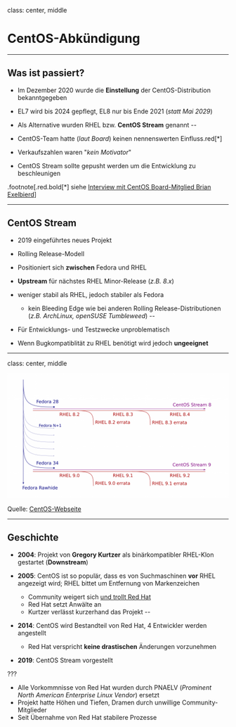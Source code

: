 class: center, middle

# CentOS-Abkündigung

---

## Was ist passiert?

- Im Dezember 2020 wurde die **Einstellung** der CentOS-Distribution bekanntgegeben
- EL7 wird bis 2024 gepflegt, EL8 nur bis Ende 2021 (*statt Mai 2029*)
- Als Alternative wurden RHEL bzw. **CentOS Stream** genannt
--

- CentOS-Team hatte (*laut Board*) keinen nennenswerten Einfluss.red[*]
- Verkaufszahlen waren "*kein Motivator*"
- CentOS Stream sollte gepusht werden um die Entwicklung zu beschleunigen

.footnote[.red.bold[*] siehe [Interview mit CentOS Board-Mitglied Brian Exelbierd](https://arstechnica.com/gadgets/2021/01/on-the-death-of-centos-red-hat-liaison-brian-exelbierd-speaks/)]

---

## CentOS Stream

- 2019 eingeführtes neues Projekt
- Rolling Release-Modell
- Positioniert sich **zwischen** Fedora und RHEL
- **Upstream** für nächstes RHEL Minor-Release (*z.B. 8.x*)
- weniger stabil als RHEL, jedoch stabiler als Fedora
  - kein Bleeding Edge wie bei anderen Rolling Release-Distributionen (*z.B. ArchLinux, openSUSE Tumbleweed*)
--

- Für Entwicklungs- und Testzwecke unproblematisch
- Wenn Bugkompatiblität zu RHEL benötigt wird jedoch **ungeeignet**

---

class: center, middle

![:img CentOS Stream, 75%](imgs/centos_stream.png)

Quelle: [CentOS-Webseite](https://seven.centos.org/)

---

## Geschichte

- **2004**: Projekt von **Gregory Kurtzer** als binärkompatibler RHEL-Klon gestartet (**Downstream**)
- **2005**: CentOS ist so populär, dass es von Suchmaschinen **vor** RHEL angezeigt wird; RHEL bittet um Entfernung von Markenzeichen
  - Community weigert sich [und trollt Red Hat](https://tech.slashdot.org/story/05/03/02/1739228/centos-40-released)
  - Red Hat setzt Anwälte an
  - Kurtzer verlässt kurzerhand das Projekt
--

- **2014**: CentOS wird Bestandteil von Red Hat, 4 Entwickler werden angestellt
  - Red Hat verspricht **keine drastischen** Änderungen vorzunehmen
- **2019**: CentOS Stream vorgestellt

???

- Alle Vorkommnisse von Red Hat wurden durch PNAELV (*Prominent North American Enterprise Linux Vendor*) ersetzt
- Projekt hatte Höhen und Tiefen, Dramen durch unwillige Community-Mitglieder
- Seit Übernahme von Red Hat stabilere Prozesse
